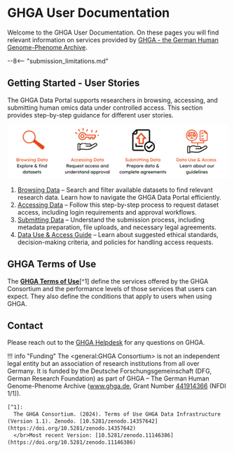 # GHGA User Documentation

Welcome to the GHGA User Documentation. On these pages you will find relevant information on services provided by [GHGA - the German Human Genome-Phenome Archive](https://www.ghga.de). 

--8<-- "submission_limitations.md"

## Getting Started - User Stories
The GHGA Data Portal supports researchers in browsing, accessing, and submitting human omics data under controlled access. This section provides step-by-step guidance for different user stories.


  <!-- Image Map Generated by http://www.image-map.net/ -->
<img src="assets/img/User_stories_Overview.png" alt="Visual summary of GHGA Data Portal user stories with icons: browsing, accessing, submitting, and using data – each described in more detail in the text below on this page." usemap="#image-map">

<map name="image-map">
    <area target="" alt="" title="" href="user_stories/browsing_data" coords="364,387,-2,1" shape="rect">
    <area target="" alt="" title="" href="user_stories/accessing_data" coords="387,1,774,381" shape="rect">
    <area target="" alt="" title="" href="user_stories/submission/submitting_data" coords="791,377,1167,-1" shape="rect">
    <area target="" alt="" title="" href="user_stories/dua-guideline" coords="1580,387,1194,-1" shape="rect">
</map>

1. [Browsing Data](user_stories/browsing_data.md) – Search and filter available datasets to find relevant research data. Learn how to navigate the GHGA Data Portal efficiently.
1. [Accessing Data](user_stories/accessing_data.md) – Follow this step-by-step process to request dataset access, including login requirements and approval workflows.
1. [Submitting Data](user_stories/submission/submitting_data.md) – Understand the submission process, including metadata preparation, file uploads, and necessary legal agreements.
1. [Data Use & Access Guide](user_stories/dua-guideline.md) – Learn about suggested ethical standards, decision-making criteria, and policies for handling access requests.

## GHGA Terms of Use

The [**GHGA Terms of Use**](https://doi.org/10.5281/zenodo.11146386)[^1] define the services offered by the GHGA Consortium and the performance levels of those services that users can expect. They also define the conditions that apply to users when using GHGA.

## Contact
Please reach out to the [GHGA Helpdesk](mailto:helpdesk@ghga.de) for any questions on GHGA.

!!! info "Funding"
    The <general:GHGA Consortium> is not an independent legal entity but an association of research institutions from all over Germany. It is funded by the Deutsche Forschungsgemeinschaft (DFG, German Research Foundation) as part of  GHGA – The German Human Genome-Phenome Archive (www.ghga.de, Grant Number [441914366](https://gepris.dfg.de/gepris/projekt/441914366?context=projekt&task=showDetail&id=441914366&) (NFDI 1/1)).



    [^1]: 
      The GHGA Consortium. (2024). Terms of Use GHGA Data Infrastructure (Version 1.1). Zenodo. [10.5281/zenodo.14357642](https://doi.org/10.5281/zenodo.14357642)
      </br>Most recent Version: [10.5281/zenodo.11146386](https://doi.org/10.5281/zenodo.11146386)